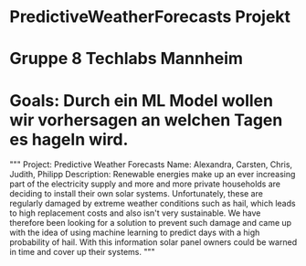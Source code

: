 # PredictiveWeatherForecasts Projekt
# Gruppe 8 Techlabs Mannheim

# Goals: Durch ein ML Model wollen wir vorhersagen an welchen Tagen es hageln wird.
"""
Project: Predictive Weather Forecasts
Name: Alexandra, Carsten, Chris, Judith, Philipp
Description: Renewable energies make up an ever increasing part of the electricity supply and more and more private households are deciding to install their own solar systems. Unfortunately, these are regularly damaged by extreme weather conditions such as hail, which leads to high replacement costs and also isn't very sustainable. We have therefore been looking for a solution to prevent such damage and came up with the idea of using machine learning to predict days with a high probability of hail. With this information solar panel owners could be warned in time and cover up their systems.
"""


